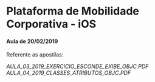 # Plataforma de Mobilidade Corporativa - iOS
#### Aula de 20/02/2019

Referente as apostilas:

*AULA_03_2019_EXERCICIO_ESCONDE_EXIBE_OBJC.PDF*
*AULA_04_2019_CLASSES_ATRIBUTOS_OBJC.PDF*
